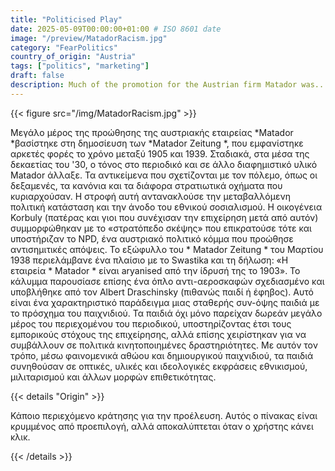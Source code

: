 ```yaml
---
title: "Politicised Play"
date: 2025-05-09T00:00:00+01:00 # ISO 8601 date
image: "/preview/MatadorRacism.jpg"
category: "FearPolitics"
country_of_origin: "Austria"
tags: ["politics", "marketing"]
draft: false
description: Much of the promotion for the Austrian firm Matador was...
---
```




{{< figure src="/img/MatadorRacism.jpg" >}}

Μεγάλο μέρος της προώθησης της αυστριακής εταιρείας *Matador *βασίστηκε στη δημοσίευση των *Matador Zeitung *, που εμφανίστηκε αρκετές φορές το χρόνο μεταξύ 1905 και 1939. Σταδιακά, στα μέσα της δεκαετίας του '30, ο τόνος στο περιοδικό και σε άλλο διαφημιστικό υλικό Matador άλλαξε. Τα αντικείμενα που σχετίζονται με τον πόλεμο, όπως οι δεξαμενές, τα κανόνια και τα διάφορα στρατιωτικά οχήματα που κυριαρχούσαν. Η στροφή αυτή αντανακλούσε την μεταβαλλόμενη πολιτική κατάσταση και την άνοδο του εθνικού σοσιαλισμού. Η οικογένεια Korbuly (πατέρας και γιοι που συνέχισαν την επιχείρηση μετά από αυτόν) συμμορφώθηκαν με το «στρατόπεδο σκέψης» που επικρατούσε τότε και υποστήριζαν το NPD, ένα αυστριακό πολιτικό κόμμα που προώθησε αντισημιτικές απόψεις. Το εξώφυλλο του * Matador Zeitung * του Μαρτίου 1938 περιελάμβανε ένα πλαίσιο με το Swastika και τη δήλωση: «Η εταιρεία * Matador * είναι aryanised από την ίδρυσή της το 1903». Το κάλυμμα παρουσίασε επίσης ένα όπλο αντι-αεροσκαφών σχεδιασμένο και υποβλήθηκε από τον Albert Draschinsky (πιθανώς παιδί ή έφηβος). Αυτό είναι ένα χαρακτηριστικό παράδειγμα μιας σταθερής συν-όψης παιδιά με το πρόσχημα του παιχνιδιού. Τα παιδιά όχι μόνο παρείχαν δωρεάν μεγάλο μέρος του περιεχομένου του περιοδικού, υποστηρίζοντας έτσι τους εμπορικούς στόχους της επιχείρησης, αλλά επίσης χειρίστηκαν για να συμβάλλουν σε πολιτικά κινητοποιημένες δραστηριότητες. Με αυτόν τον τρόπο, μέσω φαινομενικά αθώου και δημιουργικού παιχνιδιού, τα παιδιά συνηθούσαν σε οπτικές, υλικές και ιδεολογικές εκφράσεις εθνικισμού, μιλιταρισμού και άλλων μορφών επιθετικότητας.

{{< details "Origin" >}}

Κάποιο περιεχόμενο κράτησης για την προέλευση. Αυτός ο πίνακας είναι κρυμμένος από προεπιλογή, αλλά αποκαλύπτεται όταν ο χρήστης κάνει κλικ.

{{< /details >}}

